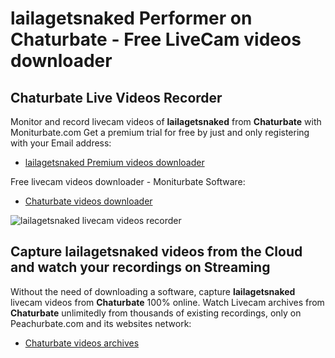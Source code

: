 # lailagetsnaked Performer on Chaturbate - Free LiveCam videos downloader

## Chaturbate Live Videos Recorder

Monitor and record livecam videos of **lailagetsnaked** from **Chaturbate** with Moniturbate.com
Get a premium trial for free by just and only registering with your Email address:
* [lailagetsnaked Premium videos downloader](https://moniturbate.com/request-demo-licence-key.html)

Free livecam videos downloader - Moniturbate Software:
* [Chaturbate videos downloader](https://moniturbate.com/moniturbate-download-software.html)

![lailagetsnaked livecam videos recorder](https://peachurnet.com/templates/moniturbate-software.png)


## Capture lailagetsnaked videos from the Cloud and watch your recordings on Streaming

Without the need of downloading a software, capture **lailagetsnaked** livecam videos from **Chaturbate** 100% online.
Watch Livecam archives from **Chaturbate** unlimitedly from thousands of existing recordings, only on Peachurbate.com and its websites network:
* [Chaturbate videos archives](https://peachurnet.com/)